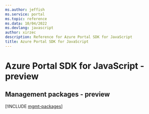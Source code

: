 ```yaml
---
ms.author: jeffish
ms.service: portal
ms.topic: reference
ms.data: 10/04/2022
ms.devlang: javascript
author: xirzec
description: Reference for Azure Portal SDK for JavaScript
title: Azure Portal SDK for JavaScript
---
```

# Azure Portal SDK for JavaScript - preview

## Management packages - preview
[!INCLUDE [mgmt-packages](portal-mgmt-index.md)]